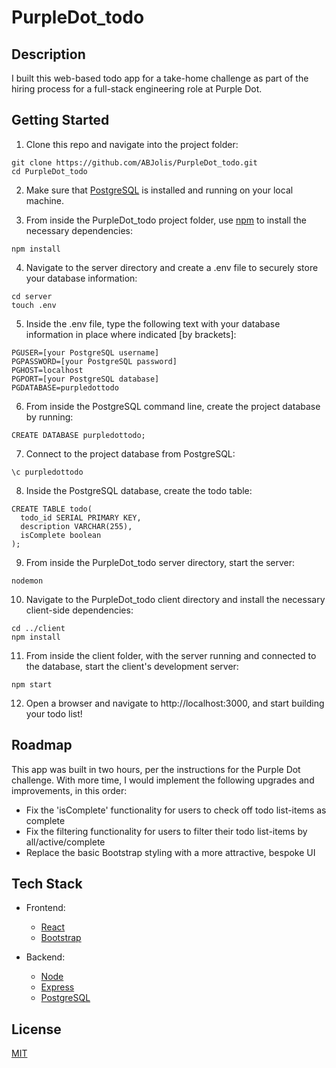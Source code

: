# PurpleDot_todo

## Description
I built this web-based todo app for a take-home challenge as part of the hiring process for a full-stack engineering role at Purple Dot.

## Getting Started
1. Clone this repo and navigate into the project folder:
```
git clone https://github.com/ABJolis/PurpleDot_todo.git
cd PurpleDot_todo
```

2. Make sure that [PostgreSQL](https://www.postgresql.org/) is installed and running on your local machine.

3. From inside the PurpleDot_todo project folder, use [npm](https://npmjs.com/) to install the necessary dependencies:
```
npm install
```

4. Navigate to the server directory and create a .env file to securely store your database information:
```
cd server
touch .env
```

5. Inside the .env file, type the following text with your database information in place where indicated [by brackets]:
```
PGUSER=[your PostgreSQL username]
PGPASSWORD=[your PostgreSQL password]
PGHOST=localhost
PGPORT=[your PostgreSQL database]
PGDATABASE=purpledottodo
```

6. From inside the PostgreSQL command line, create the project database by running:
```
CREATE DATABASE purpledottodo;
```

7. Connect to the project database from PostgreSQL:
```
\c purpledottodo
```

8. Inside the PostgreSQL database, create the todo table:
```
CREATE TABLE todo(
  todo_id SERIAL PRIMARY KEY,
  description VARCHAR(255),
  isComplete boolean
);
```

9. From inside the PurpleDot_todo server directory, start the server:
```
nodemon
```

10. Navigate to the PurpleDot_todo client directory and install the necessary client-side dependencies:
```
cd ../client
npm install
```

11. From inside the client folder, with the server running and connected to the database, start the client's development server:
```
npm start
```

12. Open a browser and navigate to http://localhost:3000, and start building your todo list!

## Roadmap
This app was built in two hours, per the instructions for the Purple Dot challenge. With more time, I would implement the following upgrades and improvements, in this order:

- Fix the 'isComplete' functionality for users to check off todo list-items as complete
- Fix the filtering functionality for users to filter their todo list-items by all/active/complete
- Replace the basic Bootstrap styling with a more attractive, bespoke UI

## Tech Stack
* Frontend:
  - [React](https://reactjs.org/)
  - [Bootstrap](https://getbootstrap.com/)

* Backend:
  - [Node](https://nodejs.org/en/)
  - [Express](https://expressjs.com/)
  - [PostgreSQL](https://www.postgresql.org/)

## License
[MIT](https://choosealicense.com/licenses/mit/)